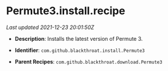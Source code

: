 # Permute3.install.recipe

_Last updated 2021-12-23 20:01:50Z_

- **Description**: Installs the latest version of Permute 3.

- **Identifier**: `com.github.blackthroat.install.Permute3`

- **Parent Recipes**: `com.github.blackthroat.download.Permute3`
